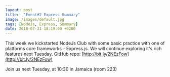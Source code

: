 ```yaml
---
layout: post
title:  "Event#2 Express Summary"
image: /images/default.jpg
tags: [NodeJs, Express, Summary]
date: 2018-07-31 18:19:00 +0200
---
```


This week we kickstarted NodeJs Club with some basic practice with one of platforms core frameworks - Express.js. We will continue exploring it's rich features next Tuesday. GitHub repo: [http://bit.ly/2NEzFow](http://bit.ly/2NEzFow)

Join us next Tuesday, at 10:30 in Jamaica (room 223)
